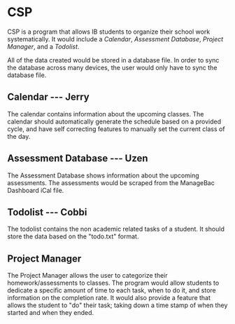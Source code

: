# CSP
CSP is a program that allows IB students to organize their school work systematically.
It would include a *Calendar*, *Assessment Database*, *Project Manager*, and a *Todolist*.

All of the data created would be stored in a database file.
In order to sync the database across many devices, the user would only have to sync the database file.

## Calendar --- Jerry
The calendar contains information about the upcoming classes.
The calendar should automatically generate the schedule based on a provided cycle, and have self correcting features to manually set the current class of the day.

## Assessment Database --- Uzen
The Assessment Database shows information about the upcoming assessments.
The assessments would be scraped from the ManageBac Dashboard iCal file.

## Todolist --- Cobbi
The todolist contains the non academic related tasks of a student.
It should store the data based on the "todo.txt" format.

## Project Manager
The Project Manager allows the user to categorize their homework/assessments to classes.
The program would allow students to dedicate a specific amount of time to each task, when to do it, and store information on the completion rate.
It would also provide a feature that allows the student to "do" their task;
taking down a time stamp of when they started and when they ended.

